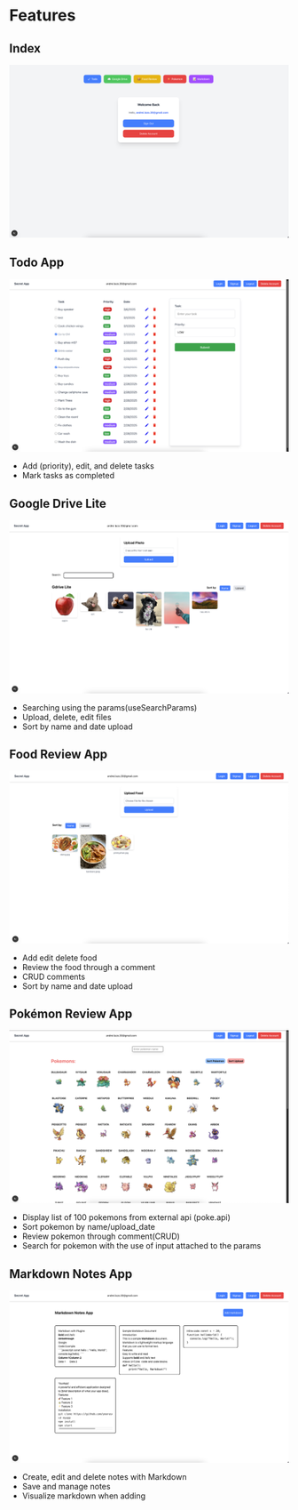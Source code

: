 # Features

## Index

![TODO](./public/app.png)

## Todo App

![TODO](./public/todo.png)

- Add (priority), edit, and delete tasks
- Mark tasks as completed

## Google Drive Lite

![GdriveLite](./public/gdrive.png)

- Searching using the params(useSearchParams)
- Upload, delete, edit files
- Sort by name and date upload

## Food Review App

![FoodReview](./public/food_review.png)

- Add edit delete food
- Review the food through a comment
- CRUD comments
- Sort by name and date upload

## Pokémon Review App

![Pokemon](./public/pokemon.png)

- Display list of 100 pokemons from external api (poke.api)
- Sort pokemon by name/upload_date
- Review pokemon through comment(CRUD)
- Search for pokemon with the use of input attached to the params

## Markdown Notes App

![Markdown](./public/markdown.png)

- Create, edit and delete notes with Markdown
- Save and manage notes
- Visualize markdown when adding
